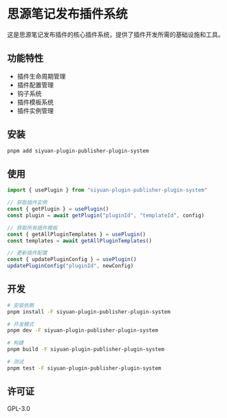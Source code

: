 # 思源笔记发布插件系统

这是思源笔记发布插件的核心插件系统，提供了插件开发所需的基础设施和工具。

## 功能特性

- 插件生命周期管理
- 插件配置管理
- 钩子系统
- 插件模板系统
- 插件实例管理

## 安装

```bash
pnpm add siyuan-plugin-publisher-plugin-system
```

## 使用

```typescript
import { usePlugin } from "siyuan-plugin-publisher-plugin-system"

// 获取插件实例
const { getPlugin } = usePlugin()
const plugin = await getPlugin("pluginId", "templateId", config)

// 获取所有插件模板
const { getAllPluginTemplates } = usePlugin()
const templates = await getAllPluginTemplates()

// 更新插件配置
const { updatePluginConfig } = usePlugin()
updatePluginConfig("pluginId", newConfig)
```

## 开发

```bash
# 安装依赖
pnpm install -F siyuan-plugin-publisher-plugin-system

# 开发模式
pnpm dev -F siyuan-plugin-publisher-plugin-system

# 构建
pnpm build -F siyuan-plugin-publisher-plugin-system

# 测试
pnpm test -F siyuan-plugin-publisher-plugin-system
```

## 许可证

GPL-3.0 